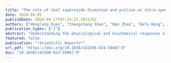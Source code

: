 ```yaml
---
title: "The role of leaf superoxide dismutase and proline on intra-specific photosynthesis recovery of Schima superba following drought"
date: 2024-04-01
publishDate: 2024-04-17T07:24:27.187175Z
authors: ["Honglang Duan", "Changchang Shao", "Nan Zhao", "Defu Wang", "Víctor Resco de Dios", "David T. Tissue"]
publication_types: ["2"]
abstract: "Understanding the physiological and biochemical responses of tree seedlings under extreme drought stress, along with recovery during rewatering, and potential intra-species differences, will allow us to more accurately predict forest responses under future climate change. Here, we selected seedlings from four provenances (AH (Anhui), JX (Jiangxi), HN (Hunan) and GX (Guangxi)) of Schima superba and carried out a simulated drought-rewatering experiment in a field-based rain-out shelter. Seedlings were progressively dried until they reached 50% and 88% loss of xylem hydraulic conductivity (PLC) (i.e. P50 and P88), respectively, before they were rehydrated and maintained at field capacity for 30 days. Leaf photosynthesis (Asat), water status, activity of superoxide dismutase (SOD), and proline (Pro) concentration were monitored and their associations were determined. Increasing drought significantly reduced Asat, relative water content (RWC) and SOD activity in all provenances, and Pro concentration was increased to improve water retention; all four provenances exhibited similar response patterns, associated with similar leaf ultrastructure at pre-drought. Upon rewatering, physiological and biochemical traits were restored to well-watered control values in P50-stressed seedlings. In P88-stressed seedlings, Pro was restored to control values, while SOD was not fully recovered. The recovery pattern differed partially among provenances. There was a progression of recovery following watering, with RWC firstly recovered, followed by SOD and Pro, and then Asat, but with significant associations among these traits. Collectively, the intra-specific differences of S. superba seedlings in recovery of physiology and biochemistry following rewatering highlight the need to consider variations within a given tree species coping with future more frequent drought stress."
featured: false
publication: "*Scientific Reports*"
url_pdf: "https://doi.org/10.1038/s41598-024-59467-9"
doi: "10.1038/s41598-024-59467-9"
---
```



